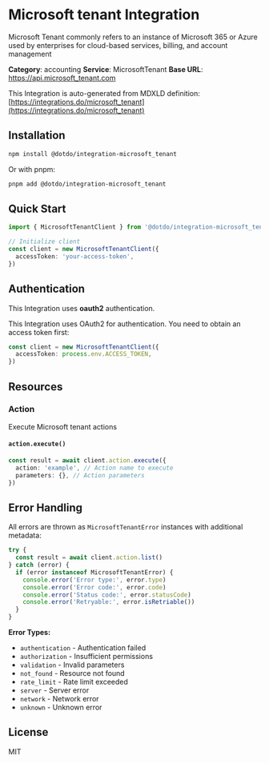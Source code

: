 # Microsoft tenant Integration

Microsoft Tenant commonly refers to an instance of Microsoft 365 or Azure used by enterprises for cloud-based services, billing, and account management

**Category**: accounting
**Service**: MicrosoftTenant
**Base URL**: https://api.microsoft_tenant.com

This Integration is auto-generated from MDXLD definition: [https://integrations.do/microsoft_tenant](https://integrations.do/microsoft_tenant)

## Installation

```bash
npm install @dotdo/integration-microsoft_tenant
```

Or with pnpm:

```bash
pnpm add @dotdo/integration-microsoft_tenant
```

## Quick Start

```typescript
import { MicrosoftTenantClient } from '@dotdo/integration-microsoft_tenant'

// Initialize client
const client = new MicrosoftTenantClient({
  accessToken: 'your-access-token',
})
```

## Authentication

This Integration uses **oauth2** authentication.

This Integration uses OAuth2 for authentication. You need to obtain an access token first:

```typescript
const client = new MicrosoftTenantClient({
  accessToken: process.env.ACCESS_TOKEN,
})
```

## Resources

### Action

Execute Microsoft tenant actions

#### `action.execute()`

```typescript
const result = await client.action.execute({
  action: 'example', // Action name to execute
  parameters: {}, // Action parameters
})
```

## Error Handling

All errors are thrown as `MicrosoftTenantError` instances with additional metadata:

```typescript
try {
  const result = await client.action.list()
} catch (error) {
  if (error instanceof MicrosoftTenantError) {
    console.error('Error type:', error.type)
    console.error('Error code:', error.code)
    console.error('Status code:', error.statusCode)
    console.error('Retryable:', error.isRetriable())
  }
}
```

**Error Types:**

- `authentication` - Authentication failed
- `authorization` - Insufficient permissions
- `validation` - Invalid parameters
- `not_found` - Resource not found
- `rate_limit` - Rate limit exceeded
- `server` - Server error
- `network` - Network error
- `unknown` - Unknown error

## License

MIT
